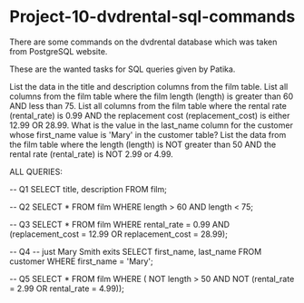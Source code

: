 # Project-10-dvdrental-sql-commands
There are some commands on the dvdrental database which was taken from PostgreSQL website.

These are the wanted tasks for SQL queries given by Patika.

List the data in the title and description columns from the film table.
List all columns from the film table where the film length (length) is greater than 60 AND less than 75.
List all columns from the film table where the rental rate (rental_rate) is 0.99 AND the replacement cost (replacement_cost) is either 12.99 OR 28.99.
What is the value in the last_name column for the customer whose first_name value is 'Mary' in the customer table?
List the data from the film table where the length (length) is NOT greater than 50 AND the rental rate (rental_rate) is NOT 2.99 or 4.99.


ALL QUERIES: 

-- Q1
SELECT title, description FROM film;

-- Q2
SELECT * 
FROM film 
WHERE length > 60 AND length < 75;

-- Q3
SELECT * 
FROM film 
WHERE rental_rate = 0.99 AND (replacement_cost = 12.99 OR replacement_cost = 28.99);  

-- Q4
-- just Mary Smith exits 
SELECT first_name, last_name
FROM customer 
WHERE first_name = 'Mary';

-- Q5
SELECT *
FROM film
WHERE  ( NOT length > 50 AND NOT (rental_rate = 2.99 OR rental_rate = 4.99));
